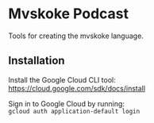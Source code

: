 # Mvskoke Podcast
Tools for creating the mvskoke language.

## Installation
Install the Google Cloud CLI tool:  
https://cloud.google.com/sdk/docs/install

Sign in to Google Cloud by running:  
`gcloud auth application-default login`